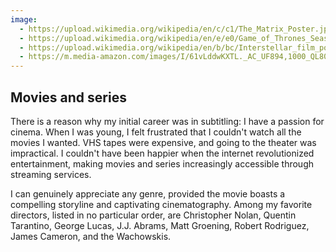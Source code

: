 ```yaml
---
image: 
  - https://upload.wikimedia.org/wikipedia/en/c/c1/The_Matrix_Poster.jpg
  - https://upload.wikimedia.org/wikipedia/en/e/e0/Game_of_Thrones_Season_8.png
  - https://upload.wikimedia.org/wikipedia/en/b/bc/Interstellar_film_poster.jpg
  - https://m.media-amazon.com/images/I/61vLddwKXTL._AC_UF894,1000_QL80_.jpg
---
```


## Movies and series

There is a reason why my initial career was in subtitling: I have a passion for cinema. When I was young, I felt frustrated that I couldn't watch all the movies I wanted. VHS tapes were expensive, and going to the theater was impractical. I couldn't have been happier when the internet revolutionized entertainment, making movies and series increasingly accessible through streaming services.

I can genuinely appreciate any genre, provided the movie boasts a compelling storyline and captivating cinematography. Among my favorite directors, listed in no particular order, are Christopher Nolan, Quentin Tarantino, George Lucas, J.J. Abrams, Matt Groening, Robert Rodriguez, James Cameron, and the Wachowskis.